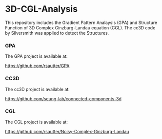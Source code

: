 # 3D-CGL-Analysis
This repository includes the Gradient Pattern Analaysis (GPA) and Structure Function of 3D Complex Ginzburg-Landau equation (CGL). 
The cc3D code by Silversmith was applied to detect the Structures.

###  GPA
The GPA project is available at:

https://github.com/rsautter/GPA

### CC3D
The cc3D project is available at:

https://github.com/seung-lab/connected-components-3d

### CGL
The CGL project is available at:

https://github.com/rsautter/Noisy-Complex-Ginzburg-Landau
